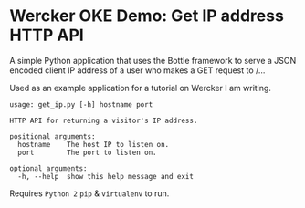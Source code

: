 # Wercker OKE Demo: Get IP address HTTP API

A simple Python application that uses the Bottle framework to serve a JSON encoded client IP address of a user who makes a GET request to /...

Used as an example application for a tutorial on Wercker I am writing.

```
usage: get_ip.py [-h] hostname port

HTTP API for returning a visitor's IP address.

positional arguments:
  hostname    The host IP to listen on.
  port        The port to listen on.

optional arguments:
  -h, --help  show this help message and exit
```

Requires `Python 2` `pip` & `virtualenv` to run.


